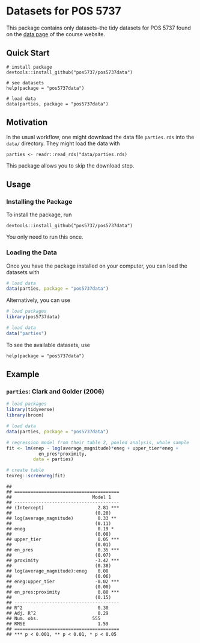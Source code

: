 Datasets for POS 5737
================

This package contains only datasets–the tidy datasets for POS 5737 found
on the [data page](https://pos5737.github.io/data.html) of the course
website.

## Quick Start

    # install package
    devtools::install_github("pos5737/pos5737data")
    
    # see datasets
    help(package = "pos5737data")
    
    # load data
    data(parties, package = "pos5737data")

## Motivation

In the usual workflow, one might download the data file `parties.rds`
into the `data/` directory. They might load the data with

    parties <- readr::read_rds("data/parties.rds)

This package allows you to skip the download step.

## Usage

### Installing the Package

To install the package, run

    devtools::install_github("pos5737/pos5737data")

You only need to run this once.

### Loading the Data

Once you have the package installed on your computer, you can load the
datasets with

``` r
# load data
data(parties, package = "pos5737data")
```

Alternatively, you can use

``` r
# load packages
library(pos5737data)

# load data
data("parties")
```

To see the available datasets, use

    help(package = "pos5737data")

## Example

### `parties`: Clark and Golder (2006)

``` r
# load packages
library(tidyverse)
library(broom)

# load data
data(parties, package = "pos5737data")

# regression model from their table 2, pooled analysis, whole sample
fit <- lm(enep ~ log(average_magnitude)*eneg + upper_tier*eneg + 
            en_pres*proximity, 
          data = parties)

# create table
texreg::screenreg(fit)
```

    ## 
    ## =======================================
    ##                              Model 1   
    ## ---------------------------------------
    ## (Intercept)                    2.81 ***
    ##                               (0.20)   
    ## log(average_magnitude)         0.33 ** 
    ##                               (0.11)   
    ## eneg                           0.19 *  
    ##                               (0.08)   
    ## upper_tier                     0.05 ***
    ##                               (0.01)   
    ## en_pres                        0.35 ***
    ##                               (0.07)   
    ## proximity                     -3.42 ***
    ##                               (0.38)   
    ## log(average_magnitude):eneg    0.08    
    ##                               (0.06)   
    ## eneg:upper_tier               -0.02 ***
    ##                               (0.00)   
    ## en_pres:proximity              0.80 ***
    ##                               (0.15)   
    ## ---------------------------------------
    ## R^2                            0.30    
    ## Adj. R^2                       0.29    
    ## Num. obs.                    555       
    ## RMSE                           1.59    
    ## =======================================
    ## *** p < 0.001, ** p < 0.01, * p < 0.05
